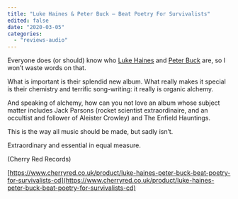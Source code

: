 ```yaml
---
title: "Luke Haines & Peter Buck – Beat Poetry For Survivalists"
edited: false
date: "2020-03-05"
categories:
  - "reviews-audio"
---
```


Everyone does (or should) know who [Luke Haines](https://www.facebook.com/lukehainesuk/) and [Peter Buck](https://en.wikipedia.org/wiki/Peter_Buck) are, so I won’t waste words on that.

What is important is their splendid new album. What really makes it special is their chemistry and terrific song-writing: it really is organic alchemy.

And speaking of alchemy, how can you not love an album whose subject matter includes Jack Parsons (rocket scientist extraordinaire, and an occultist and follower of Aleister Crowley) and The Enfield Hauntings.

This is the way all music should be made, but sadly isn’t.

Extraordinary and essential in equal measure.

(Cherry Red Records)

[https://www.cherryred.co.uk/product/luke-haines-peter-buck-beat-poetry-for-survivalists-cd](https://www.cherryred.co.uk/product/luke-haines-peter-buck-beat-poetry-for-survivalists-cd)
